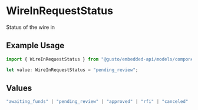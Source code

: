 # WireInRequestStatus

Status of the wire in

## Example Usage

```typescript
import { WireInRequestStatus } from "@gusto/embedded-api/models/components";

let value: WireInRequestStatus = "pending_review";
```

## Values

```typescript
"awaiting_funds" | "pending_review" | "approved" | "rfi" | "canceled"
```